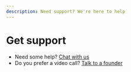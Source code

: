 ```yaml
---
description: Need support? We're here to help
---
```


# Get support

* Need some help? [Chat with us](mailto:hello@bucket.co)
* Do you prefer a video call? [Talk to a founder](https://bucket.co/contact)

